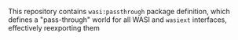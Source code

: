 This repository contains `wasi:passthrough` package definition, which defines a "pass-through" world for all WASI and `wasiext` interfaces, effectively reexporting them
